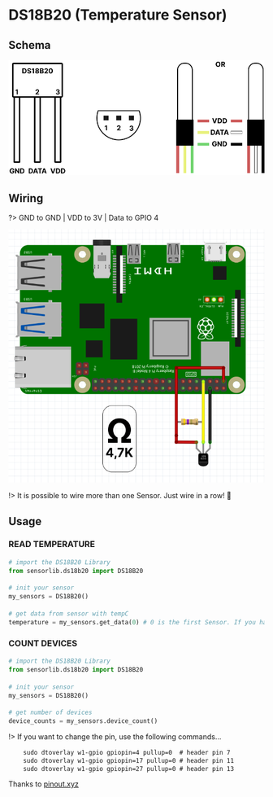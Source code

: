 # DS18B20 (Temperature Sensor)

## Schema

![schema](schema_ds18b20.png ':size=450')

## Wiring

?> GND to GND | VDD to 3V | Data to GPIO 4

![schema](raspberry_ds18b20.png ':size=450')

!> It is possible to wire more than one Sensor. Just wire in a row! 🙂 

## Usage

### READ TEMPERATURE

```python
# import the DS18B20 Library
from sensorlib.ds18b20 import DS18B20

# init your sensor
my_sensors = DS18B20()

# get data from sensor with tempC
temperature = my_sensors.get_data(0) # 0 is the first Sensor. If you have more than one, just change the number (0, 1, 2, 3 ...)
```

### COUNT DEVICES

```python
# import the DS18B20 Library
from sensorlib.ds18b20 import DS18B20

# init your sensor
my_sensors = DS18B20()

# get number of devices
device_counts = my_sensors.device_count()
```

!> If you want to change the pin, use the following commands... 

```shell
    sudo dtoverlay w1-gpio gpiopin=4 pullup=0  # header pin 7
    sudo dtoverlay w1-gpio gpiopin=17 pullup=0 # header pin 11
    sudo dtoverlay w1-gpio gpiopin=27 pullup=0 # header pin 13
```

Thanks to [pinout.xyz](https://pinout.xyz/pinout/1_wire#)